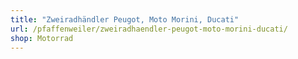 ```yaml
---
title: "Zweiradhändler Peugot, Moto Morini, Ducati"
url: /pfaffenweiler/zweiradhaendler-peugot-moto-morini-ducati/
shop: Motorrad
---
```

